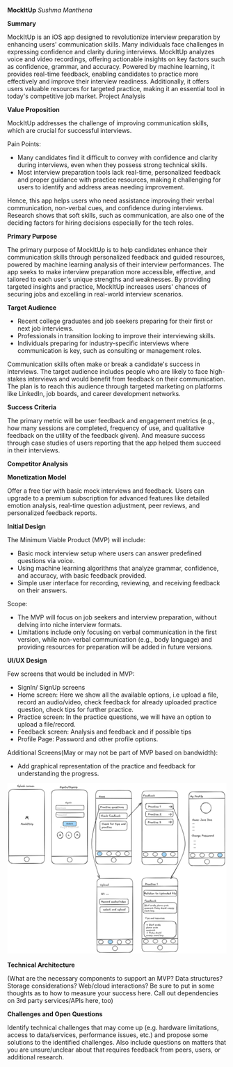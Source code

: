 **MockItUp**
_Sushma Manthena_

**Summary**

MockItUp is an iOS app designed to revolutionize interview preparation by enhancing users' communication skills. Many individuals face challenges in expressing confidence and clarity during interviews. MockItUp analyzes voice and video recordings, offering actionable insights on key factors such as confidence, grammar, and accuracy. Powered by machine learning, it provides real-time feedback, enabling candidates to practice more effectively and improve their interview readiness. Additionally, it offers users valuable resources for targeted practice, making it an essential tool in today's competitive job market.
Project Analysis

**Value Proposition**

MockItUp addresses the challenge of improving communication skills, which are crucial for successful interviews.

Pain Points:

- Many candidates find it difficult to convey with confidence and clarity during interviews, even when they possess strong technical skills.
- Most interview preparation tools lack real-time, personalized feedback and proper guidance with practice resources, making it challenging for users to identify and address areas needing improvement.

Hence, this app helps users who need assistance improving their verbal communication, non-verbal cues, and confidence during interviews. Research shows that soft skills, such as communication, are also one of the deciding factors for hiring decisions especially for the tech roles.

**Primary Purpose**

The primary purpose of MockItUp is to help candidates enhance their communication skills through personalized feedback and guided resources, powered by machine learning analysis of their interview performances. The app seeks to make interview preparation more accessible, effective, and tailored to each user's unique strengths and weaknesses. By providing targeted insights and practice, MockItUp increases users' chances of securing jobs and excelling in real-world interview scenarios.

**Target Audience**

- Recent college graduates and job seekers preparing for their first or next job interviews.
- Professionals in transition looking to improve their interviewing skills.
- Individuals preparing for industry-specific interviews where communication is key, such as consulting or management roles.

Communication skills often make or break a candidate's success in interviews. The target audience includes people who are likely to face high-stakes interviews and would benefit from feedback on their communication. The plan is to reach this audience through targeted marketing on platforms like LinkedIn, job boards, and career development networks.

**Success Criteria**

The primary metric will be user feedback and engagement metrics (e.g., how many sessions are completed, frequency of use, and qualitative feedback on the utility of the feedback given). And measure success through case studies of users reporting that the app helped them succeed in their interviews.

**Competitor Analysis**

**Monetization Model**

Offer a free tier with basic mock interviews and feedback. Users can upgrade to a premium subscription for advanced features like detailed emotion analysis, real-time question adjustment, peer reviews, and personalized feedback reports.

**Initial Design**

The Minimum Viable Product (MVP) will include:

- Basic mock interview setup where users can answer predefined questions via voice.
- Using machine learning algorithms that analyze grammar, confidence, and accuracy, with basic feedback provided.
- Simple user interface for recording, reviewing, and receiving feedback on their answers.

Scope:

- The MVP will focus on job seekers and interview preparation, without delving into niche interview formats.
- Limitations include only focusing on verbal communication in the first version, while non-verbal communication (e.g., body language) and providing resources for preparation will be added in future versions.

**UI/UX Design**

Few screens that would be included in MVP:

- SignIn/ SignUp screens
- Home screen: Here we show all the available options, i.e upload a file, record an audio/video, check feedback for already uploaded practice question, check tips for further practice.
- Practice screen: In the practice questions, we will have an option to upload a file/record.
- Feedback screen: Analysis and feedback and if possible tips
- Profile Page: Password and other profile options.

Additional Screens(May or may not be part of MVP based on bandwidth):

- Add graphical representation of the practice and feedback for understanding the progress.

![alt text](image.png)

**Technical Architecture**

(What are the necessary components to support an MVP? Data structures? Storage considerations? Web/cloud interactions? Be sure to put in some thoughts as to how to measure your success here. Call out dependencies on 3rd party services/APIs here, too)

**Challenges and Open Questions**

Identify technical challenges that may come up (e.g. hardware limitations, access to data/services, performance issues, etc.) and propose some solutions to the identified challenges. Also include questions on matters that you are unsure/unclear about that requires feedback from peers, users, or additional research.
